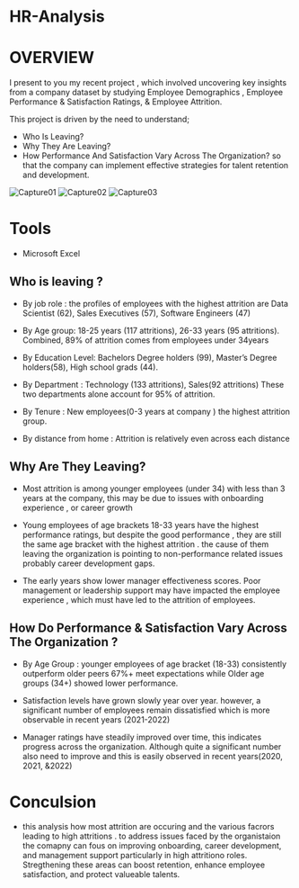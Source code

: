 # HR-Analysis

# OVERVIEW
I present to you my recent project , which involved uncovering key insights from a company dataset by studying Employee Demographics ,
Employee Performance & Satisfaction Ratings, & Employee Attrition.

This project is driven by the need to understand;
- Who Is Leaving?
- Why They Are Leaving? 
- How Performance And Satisfaction Vary Across The Organization?
so that the company can implement effective strategies for talent retention and development.

![Capture01](https://github.com/user-attachments/assets/d0495091-91c7-4014-ba25-7119e2c2f307)
![Capture02](https://github.com/user-attachments/assets/3eb15b1b-3502-45dc-948d-f43967b4d140)
![Capture03](https://github.com/user-attachments/assets/3aeaf9c8-1655-4275-a030-13df84c3217d)

# Tools
- Microsoft Excel

## Who is leaving ?
- By job role : the profiles of employees with the highest attrition are
Data Scientist (62), Sales Executives (57), Software Engineers (47)

- By Age group:
18-25 years (117 attritions), 26-33 years (95 attritions).
Combined, 89% of attrition comes from employees under 34years

- By Education Level: Bachelors Degree holders (99), Master’s Degree holders(58), High school grads (44).

- By Department : Technology (133 attritions), Sales(92 attritions)
These two departments alone account for 95% of attrition.

- By Tenure : New employees(0-3 years at company ) the highest attrition group.

- By distance from home : Attrition is relatively even across each distance

## Why Are They Leaving?
- Most attrition is among younger employees (under 34) with less than 3 years at the company, this may be due to issues with onboarding experience , or career growth

- Young employees of age brackets 18-33 years have the highest performance ratings, but despite the good performance ,
 they are still the same age bracket with the highest attrition . the cause of them leaving the organization is pointing
 to non-performance related issues probably career development gaps.

- The early years show lower manager effectiveness scores. Poor management or leadership support may have impacted the employee experience ,
which must have led to the attrition of employees.

## How Do Performance & Satisfaction Vary Across The Organization ?
- By Age Group : younger employees of age bracket (18-33) consistently outperform older peers
67%+ meet expectations while Older age groups (34+) showed lower performance.
  
- Satisfaction levels have grown slowly year over year. however, a significant number of employees remain
 dissatisfied which is more observable in recent years (2021-2022)

- Manager ratings have steadily improved over time, this indicates progress across the organization.
 Although quite a significant number also need to improve and this is easily observed in recent years(2020, 2021, &2022)

# Conculsion 
- this analysis how most attrition are occuring and the various facrors leading to high attritions .
to address issues faced by the organistaion the comapny can fous on improving onboarding, career development, and management support
particularly in high attritiono roles. Stregthening these areas can boost retention, enhance employee satisfaction, and protect valueable talents.



